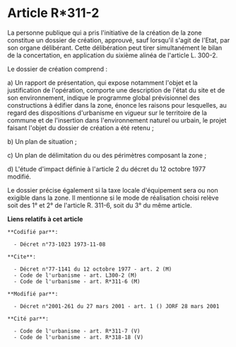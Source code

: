 # Article R*311-2

La personne publique qui a pris l'initiative de la création de la zone constitue un dossier de création, approuvé, sauf
lorsqu'il s'agit de l'Etat, par son organe délibérant. Cette délibération peut tirer simultanément le bilan de la
concertation, en application du sixième alinéa de l'article L. 300-2.

Le dossier de création comprend :

a) Un rapport de présentation, qui expose notamment l'objet et la justification de l'opération, comporte une description de
l'état du site et de son environnement, indique le programme global prévisionnel des constructions à édifier dans la zone,
énonce les raisons pour lesquelles, au regard des dispositions d'urbanisme en vigueur sur le territoire de la commune et de
l'insertion dans l'environnement naturel ou urbain, le projet faisant l'objet du dossier de création a été retenu ;

b) Un plan de situation ;

c) Un plan de délimitation du ou des périmètres composant la zone ;

d) L'étude d'impact définie à l'article 2 du décret du 12 octobre 1977 modifié.

Le dossier précise également si la taxe locale d'équipement sera ou non exigible dans la zone. Il mentionne si le mode de
réalisation choisi relève soit des 1° et 2° de l'article R. 311-6, soit du 3° du même article.

**Liens relatifs à cet article**

	**Codifié par**:

	  - Décret n°73-1023 1973-11-08

	**Cite**:

	  - Décret n°77-1141 du 12 octobre 1977 - art. 2 (M)
	  - Code de l'urbanisme - art. L300-2 (M)
	  - Code de l'urbanisme - art. R*311-6 (M)

	**Modifié par**:

	  - Décret n°2001-261 du 27 mars 2001 - art. 1 () JORF 28 mars 2001

	**Cité par**:

	  - Code de l'urbanisme - art. R*311-7 (V)
	  - Code de l'urbanisme - art. R*318-18 (V)
